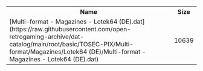 <table>
<tr><th>Name</th><th>Size</th></tr>
<tr><td>
[Multi-format - Magazines - Lotek64 (DE).dat](https://raw.githubusercontent.com/open-retrogaming-archive/dat-catalog/main/root/basic/TOSEC-PIX/Multi-format/Magazines/Lotek64 (DE)/Multi-format - Magazines - Lotek64 (DE).dat)
</td><td>10639</td></tr>
</table>
